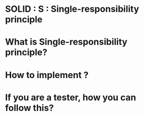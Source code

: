 # SOLID : S : Single-responsibility principle

# What is Single-responsibility principle? 

# How to implement ? 

# If you are a tester, how you can follow this?